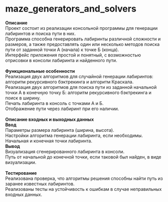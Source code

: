 # maze_generators_and_solvers
**Описание**
\
Проект состоит из реализации консольной программы для генерации лабиринтов и поиска пути в них. 
\
Программа cпособна генерировать лабиринты различной сложности и размеров, а также предоставлять один или несколько методов поиска пути от заданной точки А (начала) к точке Б (конца). 
\
Интерфейс приложения простой и понятный, с возможностью отрисовки в консоли лабиринта и найденного пути.
\
\
**Функциональные особенности**
\
Реализация двух алгоритмов для случайной генерации лабиринтов: алгоритм рекурсивного бэктрекинга и алгоритм Краскала.
\
Реализация двух алгоритмов для поиска пути из заданной начальной точки А в конечную точку Б: алгоритм рекурсивного бэктрекинга и поиск в ширину.
\
Печать лабиринта в консоль с точками А и Б.
\
Отображение пути через лабиринт при его наличии.
\
\
**Описание входных и выходных данных**
\
**Ввод**
\
Параметры размера лабиринта (ширина, высота).
\
Настройки алгоритма генерации лабиринта, если необходимы.
\
Начальная и конечная точки лабиринта.
\
**Вывод**
\
Визуализация сгенерированного лабиринта в консоли.
\
Путь от начальной до конечной точки, если таковой был найден, в виде визуализации.
\
\
**Тестирование**
\
Реализована проверка, что алгоритмы решения способны найти путь из заранее известных лабиринтов.
\
Реализованы тесты на устойчивость к ошибкам в случае неправильных входных данных.

